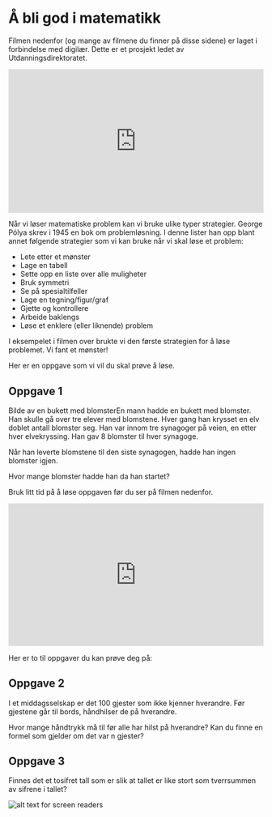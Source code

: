 # Å bli god i matematikk

Filmen nedenfor (og mange av filmene du finner på disse sidene) er laget i forbindelse med digilær. Dette er et prosjekt ledet av Utdanningsdirektoratet. 


<div style="padding:56.25% 0 0 0;position:relative;"><iframe src="https://player.vimeo.com/video/431436950?h=cbe6981cc1&title=0&byline=0&portrait=0" style="position:absolute;top:0;left:0;width:100%;height:100%;" frameborder="0" allow="autoplay; fullscreen; picture-in-picture" allowfullscreen></iframe></div><script src="https://player.vimeo.com/api/player.js"></script>

Når vi løser matematiske problem kan vi bruke ulike typer strategier. George Pólya skrev i 1945 en bok om problemløsning. I denne lister han opp blant annet følgende strategier som vi kan bruke når vi skal løse et problem: 

* Lete etter et mønster
* Lage en tabell
* Sette opp en liste over alle muligheter
* Bruk symmetri
* Se på spesialtilfeller
* Lage en tegning/figur/graf
* Gjette og kontrollere
* Arbeide baklengs
* Løse et enklere (eller liknende) problem

I eksempelet i filmen over brukte vi den første strategien for å løse problemet. Vi fant et mønster! 



Her er en oppgave som vi vil du skal prøve å løse. 

## Oppgave 1

Bilde av en bukett med blomsterEn mann hadde en bukett med blomster. Han skulle gå over tre elever med blomstene.  Hver gang han krysset en elv doblet antall blomster seg. Han var innom tre synagoger på veien, en etter hver elvekryssing. Han gav 8 blomster til hver synagoge. 

Når han leverte blomstene til den siste synagogen, hadde han ingen blomster igjen. 

Hvor mange blomster hadde han da han startet? 

Bruk litt tid på å løse oppgaven før du ser på filmen nedenfor. 

<div style="padding:56.04% 0 0 0;position:relative;"><iframe src="https://player.vimeo.com/video/431465892?h=0e48f10f81&title=0&byline=0&portrait=0" style="position:absolute;top:0;left:0;width:100%;height:100%;" frameborder="0" allow="autoplay; fullscreen; picture-in-picture" allowfullscreen></iframe></div><script src="https://player.vimeo.com/api/player.js"></script>

Her er to til oppgaver du kan prøve deg på: 

## Oppgave 2

I et middagsselskap er det 100 gjester som ikke kjenner hverandre. Før gjestene går til bords, håndhilser de på hverandre. 

Hvor mange håndtrykk må til før alle har hilst på hverandre? Kan du finne en formel som gjelder om det var 
n gjester?

## Oppgave 3

Finnes det et tosifret tall som er slik at tallet er like stort som tverrsummen av sifrene i tallet? 

![alt text for screen readers](/-/to/image.png "Text to show on mouseover")